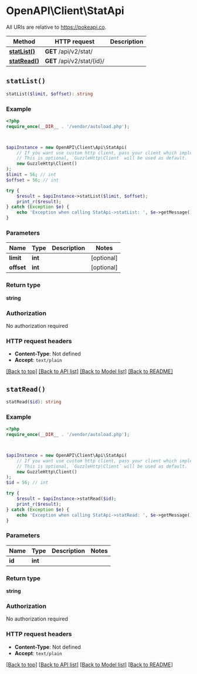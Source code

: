 # OpenAPI\Client\StatApi

All URIs are relative to https://pokeapi.co.

Method | HTTP request | Description
------------- | ------------- | -------------
[**statList()**](StatApi.md#statList) | **GET** /api/v2/stat/ | 
[**statRead()**](StatApi.md#statRead) | **GET** /api/v2/stat/{id}/ | 


## `statList()`

```php
statList($limit, $offset): string
```



### Example

```php
<?php
require_once(__DIR__ . '/vendor/autoload.php');



$apiInstance = new OpenAPI\Client\Api\StatApi(
    // If you want use custom http client, pass your client which implements `GuzzleHttp\ClientInterface`.
    // This is optional, `GuzzleHttp\Client` will be used as default.
    new GuzzleHttp\Client()
);
$limit = 56; // int
$offset = 56; // int

try {
    $result = $apiInstance->statList($limit, $offset);
    print_r($result);
} catch (Exception $e) {
    echo 'Exception when calling StatApi->statList: ', $e->getMessage(), PHP_EOL;
}
```

### Parameters

Name | Type | Description  | Notes
------------- | ------------- | ------------- | -------------
 **limit** | **int**|  | [optional]
 **offset** | **int**|  | [optional]

### Return type

**string**

### Authorization

No authorization required

### HTTP request headers

- **Content-Type**: Not defined
- **Accept**: `text/plain`

[[Back to top]](#) [[Back to API list]](../../README.md#endpoints)
[[Back to Model list]](../../README.md#models)
[[Back to README]](../../README.md)

## `statRead()`

```php
statRead($id): string
```



### Example

```php
<?php
require_once(__DIR__ . '/vendor/autoload.php');



$apiInstance = new OpenAPI\Client\Api\StatApi(
    // If you want use custom http client, pass your client which implements `GuzzleHttp\ClientInterface`.
    // This is optional, `GuzzleHttp\Client` will be used as default.
    new GuzzleHttp\Client()
);
$id = 56; // int

try {
    $result = $apiInstance->statRead($id);
    print_r($result);
} catch (Exception $e) {
    echo 'Exception when calling StatApi->statRead: ', $e->getMessage(), PHP_EOL;
}
```

### Parameters

Name | Type | Description  | Notes
------------- | ------------- | ------------- | -------------
 **id** | **int**|  |

### Return type

**string**

### Authorization

No authorization required

### HTTP request headers

- **Content-Type**: Not defined
- **Accept**: `text/plain`

[[Back to top]](#) [[Back to API list]](../../README.md#endpoints)
[[Back to Model list]](../../README.md#models)
[[Back to README]](../../README.md)
